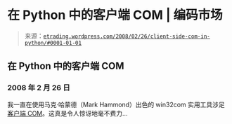 <!--yml

category: 未分类

date: 2024-05-12 19:43:56

-->

# 在 Python 中的客户端 COM | 编码市场

> 来源：[`etrading.wordpress.com/2008/02/26/client-side-com-in-python/#0001-01-01`](https://etrading.wordpress.com/2008/02/26/client-side-com-in-python/#0001-01-01)

## 在 Python 中的客户端 COM

### 2008 年 2 月 26 日

我一直在使用马克·哈蒙德（Mark Hammond）出色的 win32com 实用工具涉足[客户端 COM](http://aspn.activestate.com/ASPN/docs/ActivePython/2.4/pywin32/html/com/win32com/HTML/QuickStartClientCom.html)。这真是令人惊讶地毫不费力…
